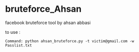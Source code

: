 # bruteforce_Ahsan
facebook bruteforce tool by ahsan abbasi

to use : 

    Command: python ahsan_bruteforce.py -t victim@gmail.com -w Passlist.txt
